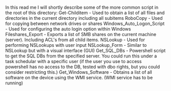 In this read me I will shortly describe some of the more common script in the root of this directory:
Get-Childitem - Used to obtain a list of all files and directories in the current directory including all subitems
RoboCopy - Used for copying between network drives or shares
Windows_Auto_Logon_Script - Used for configuring the auto login option within Windows
Fileshares_Export - Exports a list of SMB shares on the current machine (server). Including ACL's from all child items.
NSLookup - Used for performing NSLookups with user input
NSLookup_Form - Similar to NSLookup but with a visual interface (GUI)
Get_SQL_DBs - Powershell script to get the SQL DBs from the specified server. You could run this under a task schedular with a specific user (if the user you use to access powershell has no access to the DB, tested with dbo rights, but you could consider restricting this.)
Get_Windows_Software - Obtains a list of all software on the device using the WMI service. (WMI service has to be running)
